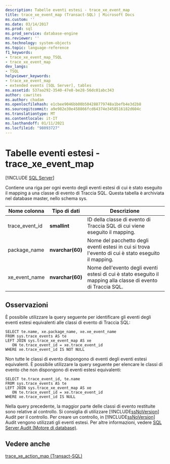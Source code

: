 ```yaml
---
description: Tabelle eventi estesi - trace_xe_event_map
title: trace_xe_event_map (Transact-SQL) | Microsoft Docs
ms.custom: ''
ms.date: 03/14/2017
ms.prod: sql
ms.prod_service: database-engine
ms.reviewer: ''
ms.technology: system-objects
ms.topic: language-reference
f1_keywords:
- trace_xe_event_map_TSQL
- trace_xe_event_map
dev_langs:
- TSQL
helpviewer_keywords:
- trace_xe_event_map
- extended events [SQL Server], tables
ms.assetid: 537aa292-3540-47e8-be28-56dc01abc343
author: cawrites
ms.author: chadam
ms.openlocfilehash: e1cbee9046bb00b504288779748a1befb4e3d2b8
ms.sourcegitcommit: a9e982e30e458866fcd64374e3458516182d604c
ms.translationtype: MT
ms.contentlocale: it-IT
ms.lasthandoff: 01/11/2021
ms.locfileid: "98093727"
---
```

# <a name="extended-events-tables---trace_xe_event_map"></a>Tabelle eventi estesi - trace_xe_event_map
[!INCLUDE [SQL Server](../../includes/applies-to-version/sqlserver.md)]

  Contiene una riga per ogni evento degli eventi estesi di cui è stato eseguito il mapping a una classe di evento di Traccia SQL. Questa tabella è archiviata nel database master, nello schema sys.  
  
|Nome colonna|Tipo di dati|Descrizione|  
|-----------------|---------------|-----------------|  
|trace_event_id|**smallint**|ID della classe di evento di Traccia SQL di cui viene eseguito il mapping.|  
|package_name|**nvarchar(60)**|Nome del pacchetto degli eventi estesi in cui si trova l'evento di cui è stato eseguito il mapping.|  
|xe_event_name|**nvarchar(60)**|Nome dell'evento degli eventi estesi di cui è stato eseguito il mapping alla classe di evento di Traccia SQL.|  
  
## <a name="remarks"></a>Osservazioni  
 È possibile utilizzare la query seguente per identificare gli eventi degli eventi estesi equivalenti alle classi di evento di Traccia SQL:  
  
```  
SELECT te.name, xe.package_name, xe.xe_event_name  
FROM sys.trace_events AS te  
LEFT JOIN sys.trace_xe_event_map AS xe  
   ON te.trace_event_id = xe.trace_event_id  
WHERE xe.trace_event_id IS NOT NULL  
```  
  
 Non tutte le classi di evento dispongono di eventi degli eventi estesi equivalenti. È possibile utilizzare la query seguente per elencare le classi di evento che non dispongono di eventi estesi equivalenti:  
  
```  
SELECT te.trace_event_id, te.name  
FROM sys.trace_events AS te  
LEFT JOIN sys.trace_xe_event_map AS xe  
   ON te.trace_event_id = xe.trace_event_id  
WHERE xe.trace_event_id IS NULL  
```  
  
 Nella query precedente, la maggior parte delle classi di evento restituite sono relative al controllo. Si consiglia di utilizzare [!INCLUDE[ssNoVersion](../../includes/ssnoversion-md.md)] Audit per il controllo. Per creare un controllo, in [!INCLUDE[ssNoVersion](../../includes/ssnoversion-md.md)] Audit vengono utilizzati gli eventi estesi. Per altre informazioni, vedere [SQL Server Audit &#40;Motore di database&#41;](../../relational-databases/security/auditing/sql-server-audit-database-engine.md).  
  
## <a name="see-also"></a>Vedere anche  
 [trace_xe_action_map &#40;Transact-SQL&#41;](../../relational-databases/system-tables/extended-events-tables-trace-xe-action-map.md)  
  
  
